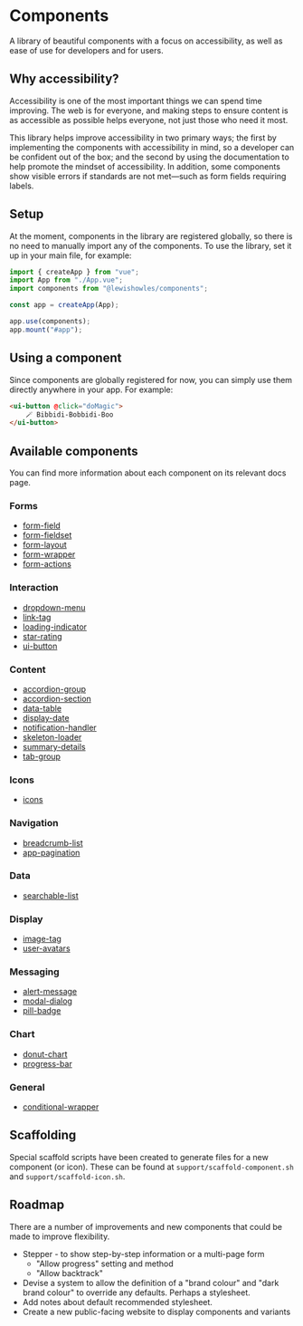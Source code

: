 # Components

A library of beautiful components with a focus on accessibility, as well as ease of use for developers and for users.

## Why accessibility?

Accessibility is one of the most important things we can spend time improving. The web is for everyone, and making steps to ensure content is as accessible as possible helps everyone, not just those who need it most.

This library helps improve accessibility in two primary ways; the first by implementing the components with accessibility in mind, so a developer can be confident out of the box; and the second by using the documentation to help promote the mindset of accessibility. In addition, some components show visible errors if standards are not met—such as form fields requiring labels.

## Setup

At the moment, components in the library are registered globally, so there is no need to manually import any of the components. To use the library, set it up in your main file, for example:

```javascript
import { createApp } from "vue";
import App from "./App.vue";
import components from "@lewishowles/components";

const app = createApp(App);

app.use(components);
app.mount("#app");
```

## Using a component

Since components are globally registered for now, you can simply use them directly anywhere in your app. For example:

```html
<ui-button @click="doMagic">
	🪄 Bibbidi-Bobbidi-Boo
</ui-button>
```

## Available components

You can find more information about each component on its relevant docs page.

### Forms

- [form-field](/src/components/form/form-field/form-field.md)
- [form-fieldset](/src/components/form/form-fieldset/form-fieldset.md)
- [form-layout](/src/components/form/form-layout/form-layout.md)
- [form-wrapper](/src/components/form/form-wrapper/form-wrapper.md)
- [form-actions](/src/components/form/form-actions/form-actions.md)

### Interaction

- [dropdown-menu](/src/components/interaction/dropdown-menu/dropdown-menu.md)
- [link-tag](/src/components/interaction/link-tag/link-tag.md)
- [loading-indicator](/src/components/interaction/loading-indicator/loading-indicator.md)
- [star-rating](/src/components/interaction/star-rating/star-rating.md)
- [ui-button](/src/components/interaction/ui-button/ui-button.md)

### Content

- [accordion-group](/src/components/content/accordion-group/accordion-group.md)
- [accordion-section](/src/components/content/accordion-section/accordion-section.md)
- [data-table](/src/components/content/data-table/data-table.md)
- [display-date](/src/components/content/display-date/display-date.md)
- [notification-handler](/src/components/content/notification-handler/notification-handler.md)
- [skeleton-loader](/src/components/interaction/skeleton-loader/skeleton-loader.md)
- [summary-details](/src/components/content/summary-details/summary-details.md)
- [tab-group](/src/components/content/tab-group/tab-group.md)

### Icons

- [icons](/src/components/icon/icon.md)

### Navigation

- [breadcrumb-list](/src/components/navigation/breadcrumb-list/breadcrumb-list.md)
- [app-pagination](/src/components/navigation/app-pagination/app-pagination.md)

### Data

- [searchable-list](/src/components/data/searchable-list/searchable-list.md)

### Display

- [image-tag](/src/components/display/image-tag/image-tag.md)
- [user-avatars](/src/components/display/user-avatars/user-avatars.md)

### Messaging

- [alert-message](/src/components/messaging/alert-message/alert-message.md)
- [modal-dialog](/src/components/messaging/modal-dialog/modal-dialog.md)
- [pill-badge](/src/components/messaging/pill-badge/pill-badge.md)

### Chart

- [donut-chart](/src/components/chart/donut-chart/donut-chart.md)
- [progress-bar](/src/components/chart/progress-bar/progress-bar.md)

### General

- [conditional-wrapper](/src/components/general/conditional-wrapper/conditional-wrapper.md)

## Scaffolding

Special scaffold scripts have been created to generate files for a new component (or icon). These can be found at `support/scaffold-component.sh` and `support/scaffold-icon.sh`.

## Roadmap

There are a number of improvements and new components that could be made to improve flexibility.

- Stepper - to show step-by-step information or a multi-page form
  - "Allow progress" setting and method
  - "Allow backtrack"
- Devise a system to allow the definition of a "brand colour" and "dark brand colour" to override any defaults. Perhaps a stylesheet.
- Add notes about default recommended stylesheet.
- Create a new public-facing website to display components and variants
